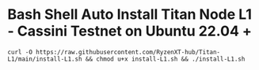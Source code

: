 # Bash Shell Auto Install Titan Node L1 - Cassini Testnet on Ubuntu 22.04 + 
```
curl -O https://raw.githubusercontent.com/RyzenXT-hub/Titan-L1/main/install-L1.sh && chmod u+x install-L1.sh && ./install-L1.sh
```
